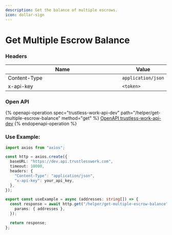 ```yaml
---
description: Get the balance of multiple escrows.
icon: dollar-sign
---
```


# Get Multiple Escrow Balance

### **Headers**

<table><thead><tr><th width="366">Name</th><th>Value</th></tr></thead><tbody><tr><td>Content-Type</td><td><code>application/json</code></td></tr><tr><td>x-api-key</td><td><code>&#x3C;token></code></td></tr></tbody></table>

### **Open API**

{% openapi-operation spec="trustless-work-api-dev" path="/helper/get-multiple-escrow-balance" method="get" %}
[OpenAPI trustless-work-api-dev](https://dev.api.trustlesswork.com/api-yaml)
{% endopenapi-operation %}

### Use Example:

```typescript
import axios from "axios";

const http = axios.create({
  baseURL: "https://dev.api.trustlesswork.com",
  timeout: 10000,
  headers: {
    "Content-Type": "application/json",
    "x-api-key": your_api_key,
  },
});

export const useExample = async (addresses: string[]) => {
  const response = await http.get("/helper/get-multiple-escrow-balance", {
    params: { addresses },
  });

  return response;
};

```
